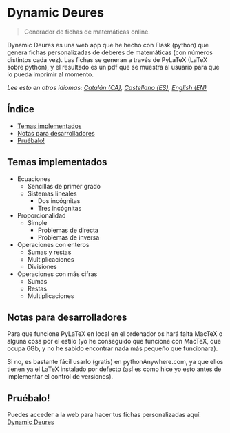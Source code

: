 # Dynamic Deures

> Generador de fichas de matemáticas online.

Dynamic Deures es una web app que he hecho con Flask (python) que genera fichas personalizadas de deberes de matemáticas (con números distintos cada vez).
Las fichas se generan a través de PyLaTeX (LaTeX sobre python), y el resultado es un pdf que se muestra al usuario para que lo pueda imprimir al momento.

_Lee esto en otros idiomas: [Catalán (CA)](README.md), [Castellano (ES)](README.es.md), [English (EN)](README.en.md)_
## Índice
- [Temas implementados](#temas-implementados)
- [Notas para desarrolladores](#notas-para-desarrolladores)
- [Pruébalo!](#pruébalo)

## Temas implementados
- Ecuaciones
  - Sencillas de primer grado
  - Sistemas lineales
    - Dos incógnitas
    - Tres incógnitas
- Proporcionalidad
  - Simple
    - Problemas de directa
    - Problemas de inversa
- Operaciones con enteros
  - Sumas y restas
  - Multiplicaciones
  - Divisiones
- Operaciones con más cifras
  - Sumas
  - Restas
  - Multiplicaciones

## Notas para desarrolladores
Para que funcione PyLaTeX en local en el ordenador os hará falta MacTeX o alguna cosa por el estilo (yo he conseguido que funcione con MacTeX, que ocupa 6Gb, y no he sabido encontrar nada más pequeño que funcionara).

Si no, es bastante fácil usarlo (gratis) en pythonAnywhere.com, ya que ellos tienen ya el LaTeX instalado por defecto (así es como hice yo esto antes de implementar el control de versiones).

## Pruébalo!
Puedes acceder a la web para hacer tus fichas personalizadas aquí: [Dynamic Deures](http://bit.ly/DynamicDeures)

